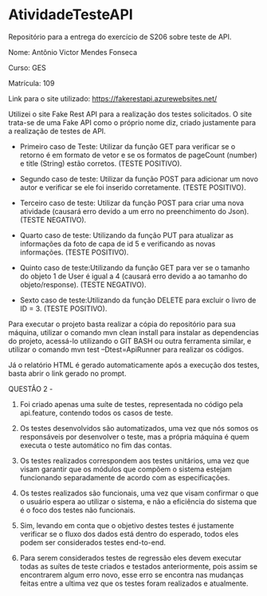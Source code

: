 # AtividadeTesteAPI
Repositório para a entrega do exercício de S206 sobre teste de API.

Nome: Antônio Victor Mendes Fonseca

Curso: GES

Matrícula: 109

Link para o site utilizado: https://fakerestapi.azurewebsites.net/

Utilizei o site Fake Rest API para a realização dos testes solicitados. O site trata-se de uma Fake API como o próprio nome diz, criado justamente para a realização de testes de API. 

 - Primeiro caso de Teste: Utilizar da função GET para verificar se o retorno é em formato de vetor e se os formatos de pageCount (number) e title (String) estão corretos. (TESTE POSITIVO).

 - Segundo caso de teste: Utilizar da função POST para adicionar um novo autor e verificar se ele foi inserido corretamente. (TESTE POSITIVO).

 - Terceiro caso de teste: Utilizar da função POST para criar uma nova atividade (causará erro devido a um erro no preenchimento do Json). (TESTE NEGATIVO).

 - Quarto caso de teste: Utilizando da função PUT para atualizar as informações da foto de capa de id 5 e verificando as novas informações. (TESTE POSITIVO).

 - Quinto caso de teste:Utilizando da função GET para ver se o tamanho do objeto 1 de User é igual a 4 (causará erro devido a ao tamanho do objeto/response). (TESTE NEGATIVO).

 - Sexto caso de teste:Utilizando da função DELETE para excluir o livro de ID = 3. (TESTE POSITIVO).

Para executar o projeto basta realizar a cópia do repositório para sua máquina, utilizar o comando mvn clean install para instalar as dependencias do projeto, acessá-lo utilizando o GIT BASH ou outra ferramenta similar, e utilizar o comando mvn test –Dtest=ApiRunner para realizar os códigos.

Já o relatório HTML é gerado automaticamente após a execução dos testes, basta abrir o link gerado no prompt.


QUESTÂO 2 - 

1. Foi criado apenas uma suíte de testes, representada no código pela api.feature, contendo todos os casos de teste.

2. Os testes desenvolvidos são automatizados, uma vez que nós somos os responsáveis por desenvolver o teste, mas a própria máquina é quem executa o teste automático no fim das contas.

3. Os testes realizados correspondem aos testes unitários, uma vez que visam garantir que os módulos que compõem o sistema estejam funcionando separadamente de acordo com as especificações.

4. Os testes realizados são funcionais, uma vez que visam confirmar o que o usuário espera ao utilizar o sistema, e não a eficiência do sistema que é o foco dos testes não funcionais.

5. Sim, levando em conta que o objetivo destes testes é justamente verificar se o fluxo dos dados está dentro do esperado, todos eles podem ser considerados testes end-to-end.

6. Para serem considerados testes de regressão eles devem executar todas as suítes de teste criados e testados anteriormente, pois assim se encontrarem algum erro novo, esse erro se encontra nas mudanças feitas entre a ultima vez que os testes foram realizados e atualmente. 

